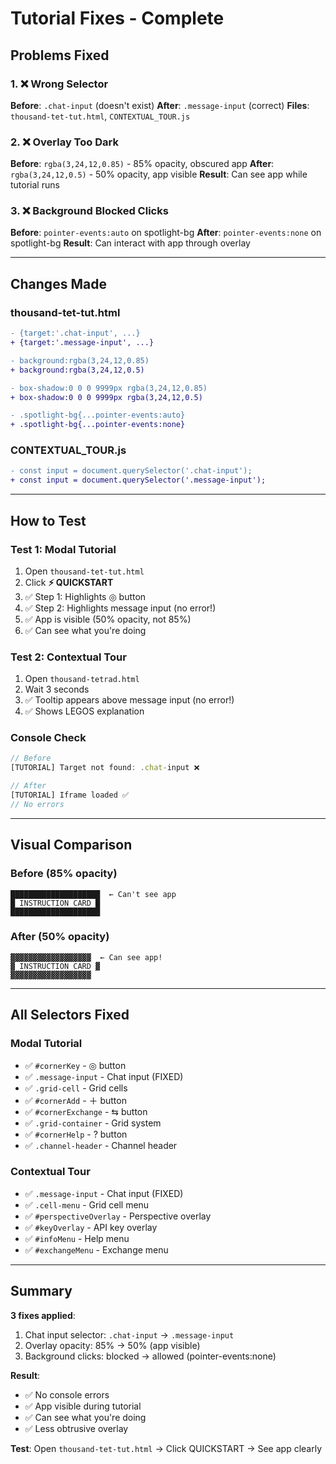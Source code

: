 # Tutorial Fixes - Complete

## Problems Fixed

### 1. ❌ Wrong Selector
**Before**: `.chat-input` (doesn't exist)
**After**: `.message-input` (correct)
**Files**: `thousand-tet-tut.html`, `CONTEXTUAL_TOUR.js`

### 2. ❌ Overlay Too Dark
**Before**: `rgba(3,24,12,0.85)` - 85% opacity, obscured app
**After**: `rgba(3,24,12,0.5)` - 50% opacity, app visible
**Result**: Can see app while tutorial runs

### 3. ❌ Background Blocked Clicks
**Before**: `pointer-events:auto` on spotlight-bg
**After**: `pointer-events:none` on spotlight-bg
**Result**: Can interact with app through overlay

---

## Changes Made

### thousand-tet-tut.html
```diff
- {target:'.chat-input', ...}
+ {target:'.message-input', ...}

- background:rgba(3,24,12,0.85)
+ background:rgba(3,24,12,0.5)

- box-shadow:0 0 0 9999px rgba(3,24,12,0.85)
+ box-shadow:0 0 0 9999px rgba(3,24,12,0.5)

- .spotlight-bg{...pointer-events:auto}
+ .spotlight-bg{...pointer-events:none}
```

### CONTEXTUAL_TOUR.js
```diff
- const input = document.querySelector('.chat-input');
+ const input = document.querySelector('.message-input');
```

---

## How to Test

### Test 1: Modal Tutorial
1. Open `thousand-tet-tut.html`
2. Click **⚡ QUICKSTART**
3. ✅ Step 1: Highlights ◎ button
4. ✅ Step 2: Highlights message input (no error!)
5. ✅ App is visible (50% opacity, not 85%)
6. ✅ Can see what you're doing

### Test 2: Contextual Tour
1. Open `thousand-tetrad.html`
2. Wait 3 seconds
3. ✅ Tooltip appears above message input (no error!)
4. ✅ Shows LEGOS explanation

### Console Check
```javascript
// Before
[TUTORIAL] Target not found: .chat-input ❌

// After
[TUTORIAL] Iframe loaded ✅
// No errors
```

---

## Visual Comparison

### Before (85% opacity)
```
████████████████████  ← Can't see app
█ INSTRUCTION CARD █
████████████████████
```

### After (50% opacity)
```
▓▓▓▓▓▓▓▓▓▓▓▓▓▓▓▓▓▓  ← Can see app!
▓ INSTRUCTION CARD ▓
▓▓▓▓▓▓▓▓▓▓▓▓▓▓▓▓▓▓
```

---

## All Selectors Fixed

### Modal Tutorial
- ✅ `#cornerKey` - ◎ button
- ✅ `.message-input` - Chat input (FIXED)
- ✅ `.grid-cell` - Grid cells
- ✅ `#cornerAdd` - ＋ button
- ✅ `#cornerExchange` - ⇆ button
- ✅ `.grid-container` - Grid system
- ✅ `#cornerHelp` - ? button
- ✅ `.channel-header` - Channel header

### Contextual Tour
- ✅ `.message-input` - Chat input (FIXED)
- ✅ `.cell-menu` - Grid cell menu
- ✅ `#perspectiveOverlay` - Perspective overlay
- ✅ `#keyOverlay` - API key overlay
- ✅ `#infoMenu` - Help menu
- ✅ `#exchangeMenu` - Exchange menu

---

## Summary

**3 fixes applied**:
1. Chat input selector: `.chat-input` → `.message-input`
2. Overlay opacity: 85% → 50% (app visible)
3. Background clicks: blocked → allowed (pointer-events:none)

**Result**: 
- ✅ No console errors
- ✅ App visible during tutorial
- ✅ Can see what you're doing
- ✅ Less obtrusive overlay

**Test**: Open `thousand-tet-tut.html` → Click QUICKSTART → See app clearly

